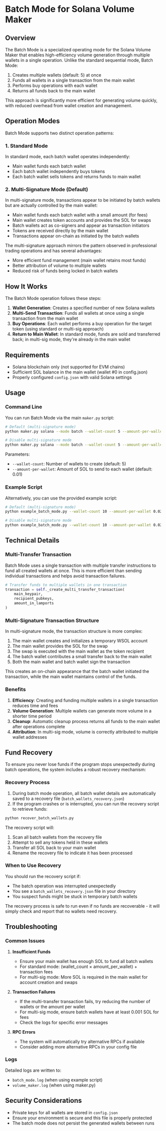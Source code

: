 # Batch Mode for Solana Volume Maker

## Overview

The Batch Mode is a specialized operating mode for the Solana Volume Maker that enables high-efficiency volume generation through multiple wallets in a single operation. Unlike the standard sequential mode, Batch Mode:

1. Creates multiple wallets (default: 5) at once
2. Funds all wallets in a single transaction from the main wallet
3. Performs buy operations with each wallet
4. Returns all funds back to the main wallet

This approach is significantly more efficient for generating volume quickly, with reduced overhead from wallet creation and management.

## Operation Modes

Batch Mode supports two distinct operation patterns:

### 1. Standard Mode

In standard mode, each batch wallet operates independently:
- Main wallet funds each batch wallet
- Each batch wallet independently buys tokens
- Each batch wallet sells tokens and returns funds to main wallet

### 2. Multi-Signature Mode (Default)

In multi-signature mode, transactions appear to be initiated by batch wallets but are actually controlled by the main wallet:
- Main wallet funds each batch wallet with a small amount (for fees)
- Main wallet creates token accounts and provides the SOL for swaps
- Batch wallets act as co-signers and appear as transaction initiators 
- Tokens are received directly by the main wallet
- Transactions appear on-chain as initiated by the batch wallets

The multi-signature approach mirrors the pattern observed in professional trading operations and has several advantages:
- More efficient fund management (main wallet retains most funds)
- Better attribution of volume to multiple wallets
- Reduced risk of funds being locked in batch wallets

## How It Works

The Batch Mode operation follows these steps:

1. **Wallet Generation**: Creates a specified number of new Solana wallets
2. **Multi-Send Transaction**: Funds all wallets at once using a single transaction from the main wallet
3. **Buy Operations**: Each wallet performs a buy operation for the target token (using standard or multi-sig approach)
4. **Return to Main Wallet**: In standard mode, funds are sold and transferred back; in multi-sig mode, they're already in the main wallet

## Requirements

- Solana blockchain only (not supported for EVM chains)
- Sufficient SOL balance in the main wallet (wallet #0 in config.json)
- Properly configured `config.json` with valid Solana settings

## Usage

### Command Line

You can run Batch Mode via the main `maker.py` script:

```bash
# Default (multi-signature mode)
python maker.py solana --mode batch --wallet-count 5 --amount-per-wallet 0.01

# Disable multi-signature mode
python maker.py solana --mode batch --wallet-count 5 --amount-per-wallet 0.01
```

Parameters:
- `--wallet-count`: Number of wallets to create (default: 5)
- `--amount-per-wallet`: Amount of SOL to send to each wallet (default: 0.01)

### Example Script

Alternatively, you can use the provided example script:

```bash
# Default (multi-signature mode)
python example_batch_mode.py --wallet-count 10 --amount-per-wallet 0.02

# Disable multi-signature mode
python example_batch_mode.py --wallet-count 10 --amount-per-wallet 0.02 --no-multi-sig
```

## Technical Details

### Multi-Transfer Transaction

Batch Mode uses a single transaction with multiple transfer instructions to fund all created wallets at once. This is more efficient than sending individual transactions and helps avoid transaction failures.

```python
# Transfer funds to multiple wallets in one transaction
transaction = self._create_multi_transfer_transaction(
    main_keypair,
    recipient_pubkeys,
    amount_in_lamports
)
```

### Multi-Signature Transaction Structure

In multi-signature mode, the transaction structure is more complex:

1. The main wallet creates and initializes a temporary WSOL account
2. The main wallet provides the SOL for the swap
3. The swap is executed with the main wallet as the token recipient
4. The batch wallet contributes a small transfer back to the main wallet
5. Both the main wallet and batch wallet sign the transaction

This creates an on-chain appearance that the batch wallet initiated the transaction, while the main wallet maintains control of the funds.

### Benefits

1. **Efficiency**: Creating and funding multiple wallets in a single transaction reduces time and fees
2. **Volume Generation**: Multiple wallets can generate more volume in a shorter time period
3. **Cleanup**: Automatic cleanup process returns all funds to the main wallet after operations complete
4. **Attribution**: In multi-sig mode, volume is correctly attributed to multiple wallet addresses

## Fund Recovery

To ensure you never lose funds if the program stops unexpectedly during batch operations, the system includes a robust recovery mechanism:

### Recovery Process

1. During batch mode operation, all batch wallet details are automatically saved to a recovery file (`batch_wallets_recovery.json`)
2. If the program crashes or is interrupted, you can run the recovery script to retrieve funds:

```bash
python recover_batch_wallets.py
```

The recovery script will:
1. Scan all batch wallets from the recovery file
2. Attempt to sell any tokens held in these wallets
3. Transfer all SOL back to your main wallet
4. Rename the recovery file to indicate it has been processed

### When to Use Recovery

You should run the recovery script if:
- The batch operation was interrupted unexpectedly
- You see a `batch_wallets_recovery.json` file in your directory
- You suspect funds might be stuck in temporary batch wallets

The recovery process is safe to run even if no funds are recoverable - it will simply check and report that no wallets need recovery.

## Troubleshooting

### Common Issues

1. **Insufficient Funds**
   - Ensure your main wallet has enough SOL to fund all batch wallets
   - For standard mode: (wallet_count × amount_per_wallet) + transaction fees
   - For multi-sig mode: More SOL is required in the main wallet for account creation and swaps

2. **Transaction Failures**
   - If the multi-transfer transaction fails, try reducing the number of wallets or the amount per wallet
   - For multi-sig mode, ensure batch wallets have at least 0.001 SOL for fees
   - Check the logs for specific error messages

3. **RPC Errors**
   - The system will automatically try alternative RPCs if available
   - Consider adding more alternative RPCs in your config file

### Logs

Detailed logs are written to:
- `batch_mode.log` (when using example script)
- `volume_maker.log` (when using maker.py)

## Security Considerations

- Private keys for all wallets are stored in `config.json`
- Ensure your environment is secure and this file is properly protected
- The batch mode does not persist the generated wallets between runs 